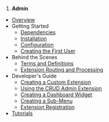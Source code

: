 1. **Admin**
 - [Overview](admin.overview)
 - Getting Started
     - [Dependencies](admin.dependencies)
     - [Installation](admin.installation)
     - [Configuration](admin.configuration)
     - [Creating the First User](admin.usermgmt)
 - Behind the Scenes
     - [Terms and Definitions](admin.terms)
     - [Extension Routing and Processing](admin.routing)
 - Developer's Guide
     - [Creating a Custom Extension](admin.customextension)
     - [Using the CRUD Admin Extension](admin.crudextension)
     - [Creating a Dashboard Widget](admin.dashboardwidget)
     - [Creating a Sub-Menu](admin.submenu)
     - [Extension Registration](admin.registration)
 - [Tutorials](admin.tutorials)
